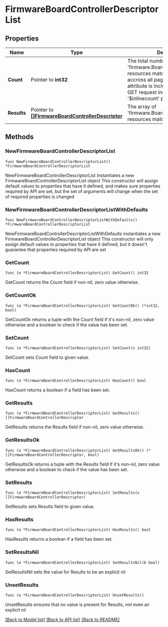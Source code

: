 # FirmwareBoardControllerDescriptorList

## Properties

Name | Type | Description | Notes
------------ | ------------- | ------------- | -------------
**Count** | Pointer to **int32** | The total number of &#39;firmware.BoardControllerDescriptor&#39; resources matching the request, accross all pages. The &#39;Count&#39; attribute is included when the HTTP GET request includes the &#39;$inlinecount&#39; parameter. | [optional] 
**Results** | Pointer to [**[]FirmwareBoardControllerDescriptor**](FirmwareBoardControllerDescriptor.md) | The array of &#39;firmware.BoardControllerDescriptor&#39; resources matching the request. | [optional] 

## Methods

### NewFirmwareBoardControllerDescriptorList

`func NewFirmwareBoardControllerDescriptorList() *FirmwareBoardControllerDescriptorList`

NewFirmwareBoardControllerDescriptorList instantiates a new FirmwareBoardControllerDescriptorList object
This constructor will assign default values to properties that have it defined,
and makes sure properties required by API are set, but the set of arguments
will change when the set of required properties is changed

### NewFirmwareBoardControllerDescriptorListWithDefaults

`func NewFirmwareBoardControllerDescriptorListWithDefaults() *FirmwareBoardControllerDescriptorList`

NewFirmwareBoardControllerDescriptorListWithDefaults instantiates a new FirmwareBoardControllerDescriptorList object
This constructor will only assign default values to properties that have it defined,
but it doesn't guarantee that properties required by API are set

### GetCount

`func (o *FirmwareBoardControllerDescriptorList) GetCount() int32`

GetCount returns the Count field if non-nil, zero value otherwise.

### GetCountOk

`func (o *FirmwareBoardControllerDescriptorList) GetCountOk() (*int32, bool)`

GetCountOk returns a tuple with the Count field if it's non-nil, zero value otherwise
and a boolean to check if the value has been set.

### SetCount

`func (o *FirmwareBoardControllerDescriptorList) SetCount(v int32)`

SetCount sets Count field to given value.

### HasCount

`func (o *FirmwareBoardControllerDescriptorList) HasCount() bool`

HasCount returns a boolean if a field has been set.

### GetResults

`func (o *FirmwareBoardControllerDescriptorList) GetResults() []FirmwareBoardControllerDescriptor`

GetResults returns the Results field if non-nil, zero value otherwise.

### GetResultsOk

`func (o *FirmwareBoardControllerDescriptorList) GetResultsOk() (*[]FirmwareBoardControllerDescriptor, bool)`

GetResultsOk returns a tuple with the Results field if it's non-nil, zero value otherwise
and a boolean to check if the value has been set.

### SetResults

`func (o *FirmwareBoardControllerDescriptorList) SetResults(v []FirmwareBoardControllerDescriptor)`

SetResults sets Results field to given value.

### HasResults

`func (o *FirmwareBoardControllerDescriptorList) HasResults() bool`

HasResults returns a boolean if a field has been set.

### SetResultsNil

`func (o *FirmwareBoardControllerDescriptorList) SetResultsNil(b bool)`

 SetResultsNil sets the value for Results to be an explicit nil

### UnsetResults
`func (o *FirmwareBoardControllerDescriptorList) UnsetResults()`

UnsetResults ensures that no value is present for Results, not even an explicit nil

[[Back to Model list]](../README.md#documentation-for-models) [[Back to API list]](../README.md#documentation-for-api-endpoints) [[Back to README]](../README.md)


